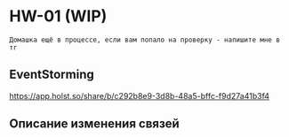 # HW-01 (WIP)

```
Домашка ещё в процессе, если вам попало на проверку - напишите мне в тг

```

## EventStorming

https://app.holst.so/share/b/c292b8e9-3d8b-48a5-bffc-f9d27a41b3f4

## Описание изменения связей